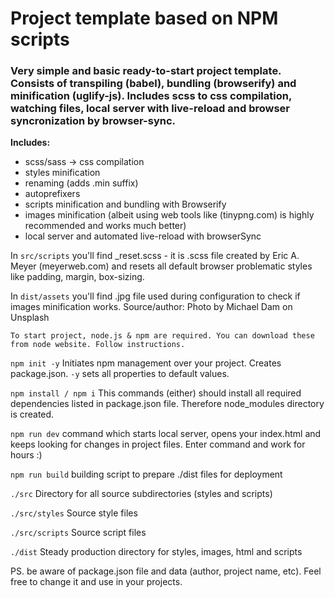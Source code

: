# Project template based on NPM scripts

### Very simple and basic ready-to-start project template. Consists of transpiling (babel), bundling (browserify) and minification (uglify-js). Includes scss to css compilation, watching files, local server with live-reload and browser syncronization by browser-sync.

**Includes:**

- scss/sass -> css compilation
- styles minification
- renaming (adds .min suffix)
- autoprefixers
- scripts minification and bundling with Browserify
- images minification (albeit using web tools like (tinypng.com) is highly recommended and works much better)
- local server and automated live-reload with browserSync

In `src/scripts` you'll find \_reset.scss - it is .scss file created
by Eric A. Meyer (meyerweb.com) and resets all default browser problematic styles like padding, margin, box-sizing.

In `dist/assets` you'll find .jpg file used during configuration to check if images minification works.
Source/author: Photo by Michael Dam on Unsplash

    To start project, node.js & npm are required. You can download these from node website. Follow instructions.

`npm init -y`
Initiates npm management over your project. Creates package.json. `-y` sets all properties to default values.

`npm install / npm i`
This commands (either) should install all required dependencies listed in package.json file. Therefore node_modules directory is created.

`npm run dev` command which starts local server, opens your index.html and keeps looking for changes in project files. Enter command and work for hours :)

`npm run build` building script to prepare ./dist files for deployment

`./src`
Directory for all source subdirectories (styles and scripts)

`./src/styles`
Source style files

`./src/scripts`
Source script files

`./dist`
Steady production directory for styles, images, html and scripts

PS. be aware of package.json file and data (author, project name, etc). Feel free to change it and use in your projects.
